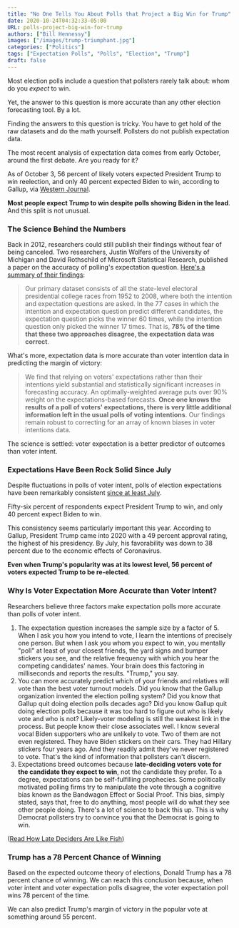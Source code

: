 ```yaml
---
title: "No One Tells You About Polls that Project a Big Win for Trump"
date: 2020-10-24T04:32:33-05:00
URL: polls-project-big-win-for-trump
authors: ["Bill Hennessy"]
images: ["/images/trump-triumphant.jpg"]
categories: ["Politics"]
tags: ["Expectation Polls", "Polls", "Election", "Trump"]
draft: false
---
```


Most election polls include a question that pollsters rarely talk about: whom do you *expect* to win. 

Yet, the answer to this question is more accurate than any other election forecasting tool. By a lot. 

Finding the answers to this question is tricky. You have to get hold of the raw datasets and do the math yourself. Pollsters do not publish expectation data.

The most recent analysis of expectation data comes from early October, around the first debate. Are you ready for it?

As of October 3, 56 percent of likely voters expected President Trump to win reelection, and only 40 percent expected Biden to win, according to Gallup, via [Western Journal](https://www.westernjournal.com/poll-56-americans-expect-trump-win-election/). 

**Most people expect Trump to win despite polls showing Biden in the lead**. And this split is not unusual.

### The Science Behind the Numbers

Back in 2012, researchers could still publish their findings without fear of being canceled. Two researchers, Justin Wolfers of the University of Michigan and David Rothschild of Microsoft Statistical Research, published a paper on the accuracy of polling's expectation question. [Here's a summary of their findings](https://www.brookings.edu/research/forecasting-elections-voter-intentions-versus-expectations/):

> Our primary dataset consists of all the state-level electoral presidential college races from 1952 to 2008, where both the intention and expectation questions are asked. In the 77 cases in which the intention and expectation question predict different candidates, the expectation question picks the winner 60 times, while the intention question only picked the winner 17 times. That is, **78% of the time that these two approaches disagree, the expectation data was correct**.

What's more, expectation data is more accurate than voter intention data in predicting the margin of victory:

> We find that relying on voters' expectations rather than their intentions yield substantial and statistically significant increases in forecasting accuracy. An optimally-weighted average puts over 90% weight on the expectations-based forecasts. **Once one knows the results of a poll of voters' expectations, there is very little additional information left in the usual polls of voting intentions**. Our findings remain robust to correcting for an array of known biases in voter intentions data.

The science is settled: voter expectation is a better predictor of outcomes than voter intent. 

### Expectations Have Been Rock Solid Since July

Despite fluctuations in polls of voter intent, polls of election expectations have been remarkably consistent [since at least July](https://spectator.org/why-the-polls-predict-trump-will-win/). 

Fifty-six percent of respondents expect President Trump to win, and only 40 percent expect Biden to win. 

This consistency seems particularly important this year. According to Gallup, President Trump came into 2020 with a 49 percent approval rating, the highest of his presidency. By July, his favorability was down to 38 percent due to the economic effects of Coronavirus. 

**Even when Trump's popularity was at its lowest level, 56 percent of voters expected Trump to be re-elected**.

### Why Is Voter Expectation More Accurate than Voter Intent?

Researchers believe three factors make expectation polls more accurate than polls of voter intent. 

1. The expectation question increases the sample size by a factor of 5. When I ask you how you intend to vote, I learn the intentions of precisely one person. But when I ask you whom you expect to win, you mentally "poll" at least of your closest friends, the yard signs and bumper stickers you see, and the relative frequency with which you hear the competing candidates' names. Your brain does this factoring in milliseconds and reports the results. "Trump," you say.
2. You can more accurately predict which of your friends and relatives will vote than the best voter turnout models. Did you know that the Gallup organization invented the election polling system? Did you know that Gallup quit doing election polls decades ago? Did you know Gallup quit doing election polls because it was too hard to figure out who is likely vote and who is not? Likely-voter modeling is still the weakest link in the process. But people know their close associates well. I know several vocal Biden supporters who are unlikely to vote. Two of them are not even registered. They have  Biden stickers on their cars. They had Hillary stickers four years ago. And they readily admit they've never registered to vote. That's the kind of information that pollsters can't discern. 
3. Expectations breed outcomes because **late-deciding voters vote for the candidate they expect to win**, not the candidate they prefer. To a degree, expectations can be self-fulfilling prophecies. Some politically motivated polling firms try to manipulate the vote through a cognitive bias known as the Bandwagon Effect or Social Proof. This bias, simply stated, says that, free to do anything, most people will do what they see other people doing. There's a lot of science to back this up. This is why Democrat pollsters try to convince you that the Democrat is going to win.  

([Read How Late Deciders Are Like Fish](https://hennessysview.com/2016/01/25/late-deciders-like-fish/))


### Trump has a 78 Percent Chance of Winning

Based on the expected outcome theory of elections, Donald Trump has a 78 percent chance of winning. We can reach this conclusion because, when voter intent and voter expectation polls disagree, the voter expectation poll wins 78 percent of the time. 

We can also predict Trump's margin of victory in the popular vote at something around 55 percent. 


